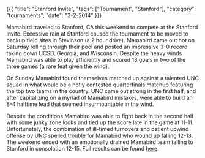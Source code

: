 ﻿{{{
  "title": "Stanford Invite",
  "tags": ["Tournament", "Stanford"],
  "category": "tournaments",
  "date": "3-2-2014"
}}}

Mamabird traveled to Stanford, CA this weekend to compete at the Stanford Invite. Excessive rain at Stanford caused the tournament to be moved to backup field sites in Stevinson (a 2 hour drive). Mamabird came out hot on Saturday rolling through their pool and posted an impressive 3-0 record taking down UCSD, Georgia, and Wisconsin. Despite the heavy winds Mamabird was able to play efficiently and scored 13 goals in two of the three games (a rare feat given the wind).

On Sunday Mamabird found themselves matched up against a talented UNC squad in what would be a hotly contested quarterfinals matchup featuring the top two teams in the country. UNC came out strong in the first half, and after capitalizing on a myriad of Mamabird mistakes, were able to build an 8-4 halftime lead that seemed insurmountable in the wind.

Despite the conditions Mamabird was able to fight back in the second half with some junky zone looks and tied up the score late in the game at 11-11. Unfortunately, the combination of ill-timed turnovers and patient upwind offense by UNC spelled trouble for Mamabird who wound up falling 12-13. The weekend ended with an emotionally drained Mamabird team falling to Stanford in consolation 12-15. Full results can be found [here]( http://scorereport.net/2014/college-open/event14098).

